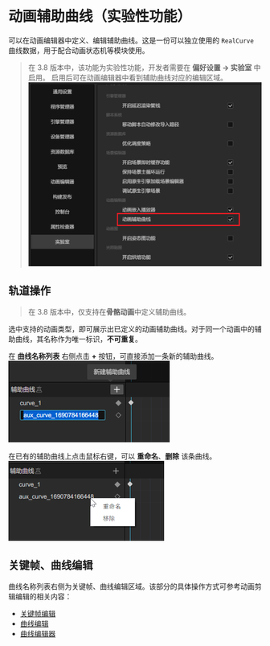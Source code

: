 # 动画辅助曲线（实验性功能）

可以在动画编辑器中定义、编辑辅助曲线。这是一份可以独立使用的 `RealCurve` 曲线数据，用于配合动画状态机等模块使用。

> 在 3.8 版本中，该功能为实验性功能，开发者需要在 **偏好设置 -> 实验室** 中启用。
> 启用后可在动画编辑器中看到辅助曲线对应的编辑区域。
> ![enable](auxiliary-curve/enable.png)

## 轨道操作

> 在 3.8 版本中，仅支持在**骨骼动画**中定义辅助曲线。

选中支持的动画类型，即可展示出已定义的动画辅助曲线。对于同一个动画中的辅助曲线，其名称作为唯一标识，**不可重复**。

在 **曲线名称列表** 右侧点击 **+** 按钮，可直接添加一条新的辅助曲线。
![add-curve](auxiliary-curve/add-curve.png)

在已有的辅助曲线上点击鼠标右键，可以 **重命名**、**删除** 该条曲线。
![contextmenu](auxiliary-curve/contextmenu.png)

## 关键帧、曲线编辑

曲线名称列表右侧为关键帧、曲线编辑区域。该部分的具体操作方式可参考动画剪辑编辑的相关内容：

-   [关键帧编辑](animation-keyFrames.md)
-   [曲线编辑](animation-curve.md)
-   [曲线编辑器](curve-editor.md)
